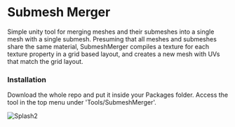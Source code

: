 # Submesh Merger

Simple unity tool for merging meshes and their submeshes into a single mesh with a single submesh. Presuming that all meshes and submeshes share the same material, SubmeshMerger compiles a texture for each texture property in a grid based layout, and creates a new mesh with UVs that match the grid layout.


### Installation

Download the whole repo and put it inside your Packages folder. Access the tool in the top menu under 'Tools/SubmeshMerger'.

![Splash2](https://github.com/cecarlsen/SubmeshMerger_DEV/blob/main/ReadmeImages/SubmeshMergerSplash.jpg)